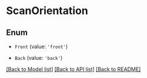 # ScanOrientation


## Enum

* `Front` (value: `'front'`)

* `Back` (value: `'back'`)

[[Back to Model list]](../README.md#documentation-for-models) [[Back to API list]](../README.md#documentation-for-api-endpoints) [[Back to README]](../README.md)
